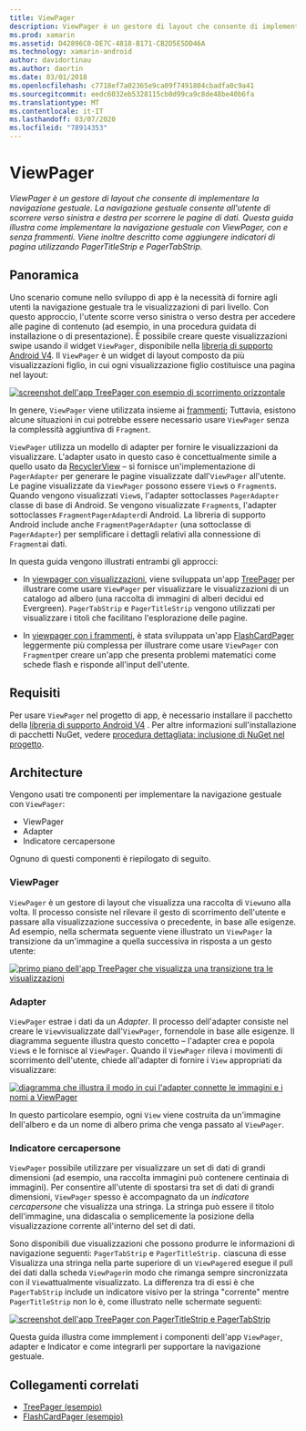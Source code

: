 ```yaml
---
title: ViewPager
description: ViewPager è un gestore di layout che consente di implementare la navigazione gestuale. La navigazione gestuale consente all'utente di scorrere verso sinistra e destra per scorrere le pagine di dati. Questa guida illustra come implementare la navigazione gestuale con ViewPager, con e senza frammenti. Viene inoltre descritto come aggiungere indicatori di pagina utilizzando PagerTitleStrip e PagerTabStrip.
ms.prod: xamarin
ms.assetid: D42896C0-DE7C-4818-B171-CB2D5E5DD46A
ms.technology: xamarin-android
author: davidortinau
ms.author: daortin
ms.date: 03/01/2018
ms.openlocfilehash: c7718ef7a02365e9ca09f7491804cbadfa0c9a41
ms.sourcegitcommit: eedc6032eb5328115cb0d99ca9c8de48be40b6fa
ms.translationtype: MT
ms.contentlocale: it-IT
ms.lasthandoff: 03/07/2020
ms.locfileid: "78914353"
---
```

# <a name="viewpager"></a>ViewPager

_ViewPager è un gestore di layout che consente di implementare la navigazione gestuale. La navigazione gestuale consente all'utente di scorrere verso sinistra e destra per scorrere le pagine di dati. Questa guida illustra come implementare la navigazione gestuale con ViewPager, con e senza frammenti. Viene inoltre descritto come aggiungere indicatori di pagina utilizzando PagerTitleStrip e PagerTabStrip._

## <a name="overview"></a>Panoramica

Uno scenario comune nello sviluppo di app è la necessità di fornire agli utenti la navigazione gestuale tra le visualizzazioni di pari livello. Con questo approccio, l'utente scorre verso sinistra o verso destra per accedere alle pagine di contenuto (ad esempio, in una procedura guidata di installazione o di presentazione). È possibile creare queste visualizzazioni swipe usando il widget `ViewPager`, disponibile nella [libreria di supporto Android V4](https://www.nuget.org/packages/Xamarin.Android.Support.v4/). Il `ViewPager` è un widget di layout composto da più visualizzazioni figlio, in cui ogni visualizzazione figlio costituisce una pagina nel layout: 

[![screenshot dell'app TreePager con esempio di scorrimento orizzontale](images/01-intro-sml.png)](images/01-intro.png#lightbox)

In genere, `ViewPager` viene utilizzata insieme ai [frammenti](~/android/platform/fragments/index.md); Tuttavia, esistono alcune situazioni in cui potrebbe essere necessario usare `ViewPager` senza la complessità aggiuntiva di `Fragment`.

`ViewPager` utilizza un modello di adapter per fornire le visualizzazioni da visualizzare. L'adapter usato in questo caso è concettualmente simile a quello usato da [RecyclerView](~/android/user-interface/layouts/recycler-view/index.md) &ndash; si fornisce un'implementazione di `PagerAdapter` per generare le pagine visualizzate dall'`ViewPager` all'utente. Le pagine visualizzate da `ViewPager` possono essere `View`s o `Fragment`s. Quando vengono visualizzati `View`s, l'adapter sottoclasses `PagerAdapter` classe di base di Android. Se vengono visualizzate `Fragment`s, l'adapter sottoclasses `FragmentPagerAdapter`di Android. La libreria di supporto Android include anche `FragmentPagerAdapter` (una sottoclasse di `PagerAdapter`) per semplificare i dettagli relativi alla connessione di `Fragment`ai dati. 

In questa guida vengono illustrati entrambi gli approcci: 

- In [viewpager con visualizzazioni](~/android/user-interface/controls/view-pager/viewpager-and-views.md), viene sviluppata un'app [TreePager](https://docs.microsoft.com/samples/xamarin/monodroid-samples/userinterface-treepager) per illustrare come usare `ViewPager` per visualizzare le visualizzazioni di un catalogo ad albero (una raccolta di immagini di alberi decidui ed Evergreen). 
    `PagerTabStrip` e `PagerTitleStrip` vengono utilizzati per visualizzare i titoli che facilitano l'esplorazione delle pagine.

- In [viewpager con i frammenti](~/android/user-interface/controls/view-pager/viewpager-and-fragments.md), è stata sviluppata un'app [FlashCardPager](https://docs.microsoft.com/samples/xamarin/monodroid-samples/userinterface-flashcardpager) leggermente più complessa per illustrare come usare `ViewPager` con `Fragment`per creare un'app che presenta problemi matematici come schede flash e risponde all'input dell'utente. 

## <a name="requirements"></a>Requisiti

Per usare `ViewPager` nel progetto di app, è necessario installare il pacchetto della [libreria di supporto Android V4](https://www.nuget.org/packages/Xamarin.Android.Support.v4/) . Per altre informazioni sull'installazione di pacchetti NuGet, vedere [procedura dettagliata: inclusione di NuGet nel progetto](https://docs.microsoft.com/visualstudio/mac/nuget-walkthrough). 

## <a name="architecture"></a>Architecture

Vengono usati tre componenti per implementare la navigazione gestuale con `ViewPager`:

- ViewPager
- Adapter
- Indicatore cercapersone

Ognuno di questi componenti è riepilogato di seguito.

### <a name="viewpager"></a>ViewPager

`ViewPager` è un gestore di layout che visualizza una raccolta di `View`uno alla volta. Il processo consiste nel rilevare il gesto di scorrimento dell'utente e passare alla visualizzazione successiva o precedente, in base alle esigenze. Ad esempio, nella schermata seguente viene illustrato un `ViewPager` la transizione da un'immagine a quella successiva in risposta a un gesto utente: 

[![primo piano dell'app TreePager che visualizza una transizione tra le visualizzazioni](images/02-transition-sml.png)](images/02-transition.png#lightbox)

### <a name="adapter"></a>Adapter

`ViewPager` estrae i dati da un *Adapter*. Il processo dell'adapter consiste nel creare le `View`visualizzate dall'`ViewPager`, fornendole in base alle esigenze. Il diagramma seguente illustra questo concetto &ndash; l'adapter crea e popola `View`s e le fornisce al `ViewPager`. Quando il `ViewPager` rileva i movimenti di scorrimento dell'utente, chiede all'adapter di fornire i `View` appropriati da visualizzare: 

[![diagramma che illustra il modo in cui l'adapter connette le immagini e i nomi a ViewPager](images/03-adapter-sml.png)](images/03-adapter.png#lightbox)

In questo particolare esempio, ogni `View` viene costruita da un'immagine dell'albero e da un nome di albero prima che venga passato al `ViewPager`. 

### <a name="pager-indicator"></a>Indicatore cercapersone

`ViewPager` possibile utilizzare per visualizzare un set di dati di grandi dimensioni (ad esempio, una raccolta immagini può contenere centinaia di immagini). Per consentire all'utente di spostarsi tra set di dati di grandi dimensioni, `ViewPager` spesso è accompagnato da un *indicatore cercapersone* che visualizza una stringa. La stringa può essere il titolo dell'immagine, una didascalia o semplicemente la posizione della visualizzazione corrente all'interno del set di dati. 

Sono disponibili due visualizzazioni che possono produrre le informazioni di navigazione seguenti: `PagerTabStrip` e `PagerTitleStrip.` ciascuna di esse Visualizza una stringa nella parte superiore di un `ViewPager`ed esegue il pull dei dati dalla scheda `ViewPager`in modo che rimanga sempre sincronizzata con il `View`attualmente visualizzato. La differenza tra di essi è che `PagerTabStrip` include un indicatore visivo per la stringa "corrente" mentre `PagerTitleStrip` non lo è, come illustrato nelle schermate seguenti: 

[![screenshot dell'app TreePager con PagerTitleStrip e PagerTabStrip](images/04-comparison-sml.png)](images/04-comparison.png#lightbox)

Questa guida illustra come immplement i componenti dell'app `ViewPager`, adapter e Indicator e come integrarli per supportare la navigazione gestuale. 

## <a name="related-links"></a>Collegamenti correlati

- [TreePager (esempio)](https://docs.microsoft.com/samples/xamarin/monodroid-samples/userinterface-treepager)
- [FlashCardPager (esempio)](https://docs.microsoft.com/samples/xamarin/monodroid-samples/userinterface-flashcardpager)
